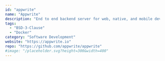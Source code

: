 ```yaml
---
id: "appwrite"
name: "Appwrite"
description: "End to end backend server for web, native, and mobile developers 🚀."
tags:
  - "BSD-3-Clause"
  - "Docker"
category: "Software Development"
website: "https://appwrite.io"
repo: "https://github.com/appwrite/appwrite"
#image: "/placeholder.svg?height=300&width=400"
---
```


